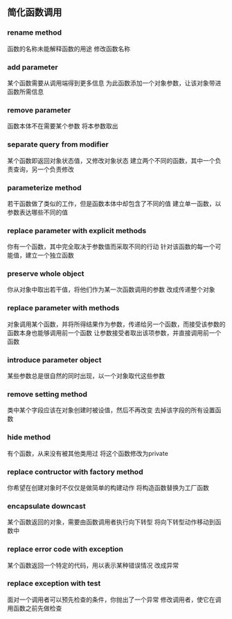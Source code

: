 ## 简化函数调用

### rename method
函数的名称未能解释函数的用途
修改函数名称

### add parameter 
某个函数需要从调用端得到更多信息
为此函数添加一个对象参数，让该对象带进函数所需信息

### remove parameter
函数本体不在需要某个参数
将本参数取出

### separate query from modifier
某个函数即返回对象状态值，又修改对象状态
建立两个不同的函数，其中一个负责查询，另一个负责修改

### parameterize method
若干函数做了类似的工作，但是函数本体中却包含了不同的值
建立单一函数，以参数表达哪些不同的值

### replace parameter with explicit methods
你有一个函数，其中完全取决于参数值而采取不同的行动
针对该函数的每一个可能值，建立一个独立函数

### preserve whole object
你从对象中取出若干值，将他们作为某一次函数调用的参数
改成传递整个对象

### replace parameter with methods
对象调用某个函数，并将所得结果作为参数，传递给另一个函数，而接受该参数的函数本身也能够调用前一个函数
让参数接受者取出该项参数，并直接调用前一个函数

### introduce parameter object
某些参数总是很自然的同时出现，以一个对象取代这些参数

### remove setting method
类中某个字段应该在对象创建时被设值，然后不再改变
去掉该字段的所有设置函数

### hide method
有个函数，从来没有被其他类用过
将这个函数修改为private

### replace contructor with factory method
你希望在创建对象时不仅仅是做简单的构建动作
将构造函数替换为工厂函数

### encapsulate downcast 
某个函数返回的对象，需要由函数调用者执行向下转型
将向下转型动作移动到函数中

### replace error code with exception
某个函数返回一个特定的代码，用以表示某种错误情况
改成异常

### replace exception with test
面对一个调用者可以预先检查的条件，你抛出了一个异常
修改调用者，使它在调用函数之前先做检查






